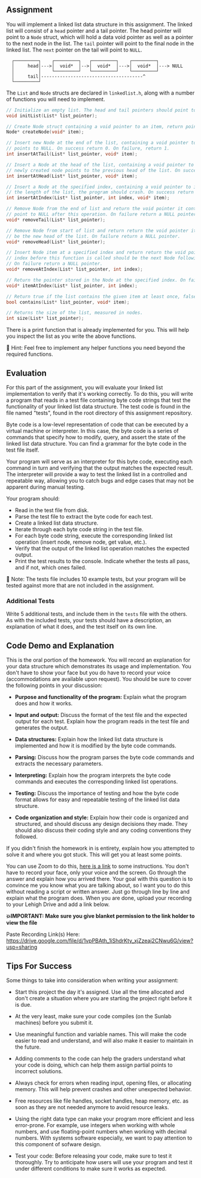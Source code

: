 ## Assignment

You will implement a linked list data structure in this assignment. The linked list will consist of a `head` pointer and a tail pointer. The head pointer will point to a `Node` struct, which will hold a data void pointer as well as a pointer to the next node in the list. The `tail` pointer will point to the final node in the linked list. The `next` pointer on the tail will point to `NULL`.


```
  ┌─────────┐    ┌─────────┐   ┌─────────┐    ┌─────────┐
  │     head│--->│  void*  │-->│  void*  │--->│  void*  │---> NULL
  │         │    └─────────┘   └─────────┘    └─────────┘
  │     tail│--------------------------------------^
  └─────────┘
```


The `List` and `Node` structs are declared in `linkedlist.h`, along with a number of functions you will need to implement.

```c
// Initialize an empty list. The head and tail pointers should point to NULL.
void initList(List* list_pointer);

// Create Node struct containing a void pointer to an item, return pointer to the newly created Node struct
Node* createNode(void* item);

// Insert new Node at the end of the list, containing a void pointer to item. The next pointer on this Node
// points to NULL. On success return 0. On failure, return 1.
int insertAtTail(List* list_pointer, void* item);

// Insert a Node at the head of the list, containing a void pointer to item. The next pointer on the
// newly created node points to the previous head of the list. On success return 0. On failure, return 1.
int insertAtHead(List* list_pointer, void* item);

// Insert a Node at the specified index, containing a void pointer to item. If the index is greater than
// the length of the list, the program should crash. On success return 0. On failure, return 1.
int insertAtIndex(List* list_pointer, int index, void* item);

// Remove Node from the end of list and return the void pointer it contains. The preceding Node should
// point to NULL after this operation. On failure return a NULL pointer.
void* removeTail(List* list_pointer);

// Remove Node from start of list and return return the void pointer it contains. The following Node should 
// be the new head of the list. On failure return a NULL pointer.
void* removeHead(List* list_pointer);

// Insert Node item at a specified index and return return the void pointer it contains. The Node at the specified
// index before this function is called should be the next Node following the newly inserted Node.
// On failure return a NULL pointer.
void* removeAtIndex(List* list_pointer, int index);

// Return the pointer stored in the Node at the specified index. On failure return a NULL pointer. 
void* itemAtIndex(List* list_pointer, int index);

// Return true if the list contains the given item at least once, false otherwise.
bool contains(List* list_pointer, void* item);

// Returns the size of the list, measured in nodes.
int size(List* list_pointer);
```

There is a print function that is already implemented for you. This will help you inspect the list as you write the above functions.

🤔 Hint: Feel free to implement any helper functions you need beyond the required functions.

## Evaluation

For this part of the assignment, you will evaluate your linked list implementation to verify that it's working correctly. To do this, you will write a program that reads in a test file containing byte code strings that test the functionality of your linked list data structure. The test code is found in the file named "tests", found in the root directory of this assignment repository.

Byte code is a low-level representation of code that can be executed by a virtual machine or interpreter. In this case, the byte code is a series of commands that specify how to modify, query, and assert the state of the linked list data structure. You can find a grammar for the byte code in the test file itself.

Your program will serve as an interpreter for this byte code, executing each command in turn and verifying that the output matches the expected result. The interpreter will provide a way to test the linked list in a controlled and repeatable way, allowing you to catch bugs and edge cases that may not be apparent during manual testing.

Your program should:

- Read in the test file from disk.
- Parse the test file to extract the byte code for each test.
- Create a linked list data structure.
- Iterate through each byte code string in the test file.
- For each byte code string, execute the corresponding linked list operation (insert node, remove node, get value, etc.).
- Verify that the output of the linked list operation matches the expected output.
- Print the test results to the console. Indicate whether the tests all pass, and if not, which ones failed.

📝 Note: The tests file includes 10 example tests, but your program will be tested against more that are not included in the assignment.

### Additional Tests

Write 5 additional tests, and include them in the `tests` file with the others. As with the included tests, your tests should have a description, an explanation of what it does, and the test itself on its own line.

## Code Demo and Explanation

This is the oral portion of the homework. You will record an explanation for your data structure which demonstrates its usage and implementation. You don't have to show your face but you do have to record your voice (accommodations are available upon request). You should be sure to cover the following points in your discussion:

- **Purpose and functionality of the program:** Explain what the program does and how it works.

- **Input and output:** Discuss the format of the test file and the expected output for each test. Explain how the program reads in the test file and generates the output.

- **Data structures:** Explain how the linked list data structure is implemented and how it is modified by the byte code commands.

- **Parsing:** Discuss how the program parses the byte code commands and extracts the necessary parameters.

- **Interpreting:** Explain how the program interprets the byte code commands and executes the corresponding linked list operations.

- **Testing:** Discuss the importance of testing and how the byte code format allows for easy and repeatable testing of the linked list data structure.

- **Code organization and style:** Explain how their code is organized and structured, and should discuss any design decisions they made. They should also discuss their coding style and any coding conventions they followed.

If you didn't finish the homework in is entirety, explain how you attempted to solve it and where you got stuck. This will get you at least some points. 

You can use Zoom to do this, [here is a link](https://support.zoom.us/hc/en-us/articles/360059781332-Getting-started-with-recording) to some instructions. You don't have to record your face, only your voice and the screen. Go through the answer and explain how you arrived there. Your goal with this question is to convince me you know what you are talking about, so I want you to do this without reading a script or written answer. Just go through line by line and explain what the program does. When you are done, upload your recording to your Lehigh Drive and add a link below. 

**💥IMPORTANT: Make sure you give blanket permission to the link holder to view the file**

Paste Recording Link(s) Here:
https://drive.google.com/file/d/1vpPBAth_1iShdrKty_xjZzeaj2CNwu6G/view?usp=sharing

## Tips For Success 

Some things to take into consideration when writing your assignment:

- Start this project the day it's assigned. Use all the time allocated and don't create a situation where you are starting the project right before it is due.

- At the very least, make sure your code compiles (on the Sunlab machines) before you submit it.

- Use meaningful function and variable names. This will make the code easier to read and understand, and will also make it easier to maintain in the future.

- Adding comments to the code can help the graders understand what your code is doing, which can help them assign partial points to incorrect solutions.

- Always check for errors when reading input, opening files, or allocating memory. This will help prevent crashes and other unexpected behavior.

- Free resources like file handles, socket handles, heap memory, etc. as soon as they are not needed anymore to avoid resource leaks.

- Using the right data type can make your program more efficient and less error-prone. For example, use integers when working with whole numbers, and use floating-point numbers when working with decimal numbers. With systems software especially, we want to pay attention to this component of sofware design.

- Test your code: Before releasing your code, make sure to test it thoroughly. Try to anticipate how users will use your program and test it under different conditions to make sure it works as expected.
